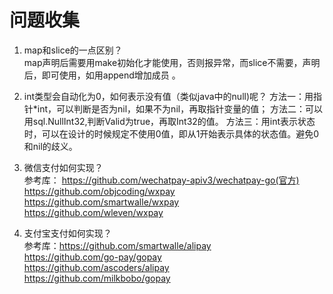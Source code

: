 # 问题收集

1. map和slice的一点区别？  
map声明后需要用make初始化才能使用，否则报异常，而slice不需要，声明后，即可使用，如用append增加成员 。
   
2. int类型会自动化为0，如何表示没有值（类似java中的null)呢？
方法一：用指针*int，可以判断是否为nil，如果不为nil，再取指针变量的值；
方法二：可以用sql.NullInt32,判断Valid为true，再取Int32的值。
方法三：用int表示状态时，可以在设计的时候规定不使用0值，即从1开始表示具体的状态值。避免0和nil的歧义。
   
3. 微信支付如何实现？  
参考库：
   https://github.com/wechatpay-apiv3/wechatpay-go(官方)  
   https://github.com/objcoding/wxpay  
https://github.com/smartwalle/wxpay  
   https://github.com/wleven/wxpay  
   
4. 支付宝支付如何实现？  
参考库：https://github.com/smartwalle/alipay  
https://github.com/go-pay/gopay  
https://github.com/ascoders/alipay  
https://github.com/milkbobo/gopay  
   